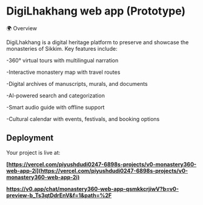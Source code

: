 # DigiLhakhang web app (Prototype)

🌍 Overview

DigiLhakhang is a digital heritage platform to preserve and showcase the monasteries of Sikkim.
Key features include:

-360° virtual tours with multilingual narration

-Interactive monastery map with travel routes

-Digital archives of manuscripts, murals, and documents

-AI-powered search and categorization

-Smart audio guide with offline support

-Cultural calendar with events, festivals, and booking options

## Deployment

Your project is live at:

**[https://vercel.com/piyushdudi0247-6898s-projects/v0-monastery360-web-app-2i](https://vercel.com/piyushdudi0247-6898s-projects/v0-monastery360-web-app-2i)**

**https://v0.app/chat/monastery360-web-app-qsmkkcrjiwV?b=v0-preview-b_Ts3qtDdrEnV&f=1&path=%2F**
